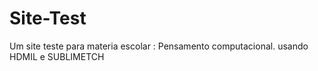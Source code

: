 # Site-Test
Um site teste para materia escolar : Pensamento computacional.
usando HDMIL e SUBLIMETCH
